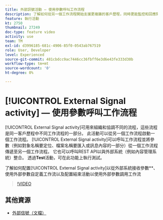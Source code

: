 ```yaml
---
title: 外部訊號活動 — 使用參數呼叫工作流程
description: 了解如何從另一個工作流程開始支援更複雜的客戶歷程，同時更能監控和回應問題。
feature: 執行活動
kt: 2750
thumbnail: 27249
doc-type: feature video
activity: use
team: TM
exl-id: d3996185-681c-4906-85f0-0543ab767519
role: User, Developer
level: Experienced
source-git-commit: 481cbdcc9ac7446cc36fbff6e3d6e43fe333d30b
workflow-type: tm+mt
source-wordcount: '0'
ht-degree: 0%

---
```



# [!UICONTROL External Signal activity]  — 使用參數呼叫工作流程

[!UICONTROL External Signal activity]可用來組織和協調不同的流程，這些流程是同一客戶歷程中不同工作流程的一部分。 此活動可以從另一個工作流程啟動一個工作流程。 [!UICONTROL External Signal activity]可以呼叫工作流程並將參數（例如對象名稱要定位、檔案名稱要匯入或訊息內容的一部分）從一個工作流程傳遞至另一個工作流程。 它也可以呼叫REST API以與外部系統（例如內容管理系統）整合。 透過&#x200B;**Test**&#x200B;活動，可在此功能上執行測試。

了解如何配置[!UICONTROL External Signal activity]以從外部系統接收參數**、使用外部參數自定義工作流以及配置結束活動以使用外部參數調用工作流

>[!VIDEO](https://video.tv.adobe.com/v/27249/?quality=12)

## 其他資源

* [外部信號（文檔）](https://experienceleague.adobe.com/docs/campaign-standard/using/managing-processes-and-data/calling-workflow-external-parameters/calling-a-workflow-with-external-parameters.html)

